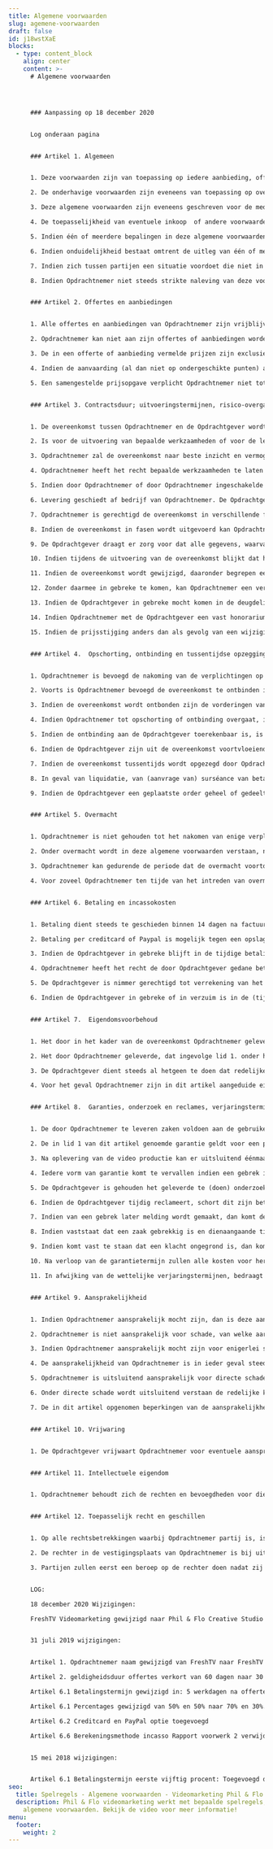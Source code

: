 ```yaml
---
title: Algemene voorwaarden
slug: agemene-voorwaarden
draft: false
id: j18wstXaE
blocks:
  - type: content_block
    align: center
    content: >-
      # Algemene voorwaarden 




      ### Aanpassing op 18 december 2020


      Log onderaan pagina


      ### Artikel 1. Algemeen


      1. Deze voorwaarden zijn van toepassing op iedere aanbieding, offerte en overeenkomst tussen Phil & Flo Creative Studio VOF hierna te noemen: “opdrachtnemer”, en een Opdrachtgever waarop Opdrachtnemer deze voorwaarden van toepassing heeft verklaard, voor zover van deze voorwaarden niet door partijen uitdrukkelijk en schriftelijk is afgeweken.

      2. De onderhavige voorwaarden zijn eveneens van toepassing op overeenkomsten met Opdrachtnemer, voor de uitvoering waarvan door Opdrachtnemer derden dienen te worden betrokken.

      3. Deze algemene voorwaarden zijn eveneens geschreven voor de medewerkers van Opdrachtnemer en zijn directie.

      4. De toepasselijkheid van eventuele inkoop  of andere voorwaarden van Opdrachtgever wordt uitdrukkelijk van de hand gewezen.

      5. Indien één of meerdere bepalingen in deze algemene voorwaarden op enig moment geheel of gedeeltelijk nietig zijn of vernietigd mochten worden, dan blijft het overigens in deze algemene voorwaarden bepaalde volledig van toepassing. Opdrachtnemer en de Opdrachtgever zullen alsdan in overleg treden teneinde nieuwe bepalingen ter vervanging van de nietige of vernietigde bepalingen overeen te komen, waarbij zoveel als mogelijk het doel en de strekking van de oorspronkelijke bepalingen in acht wordt genomen.

      6. Indien onduidelijkheid bestaat omtrent de uitleg van één of meerdere bepalingen van deze algemene voorwaarden, dan dient de uitleg plaats te vinden ‘naar de geest’ van deze bepalingen.

      7. Indien zich tussen partijen een situatie voordoet die niet in deze algemene voorwaarden geregeld is, dan dient deze situatie te worden beoordeeld naar de geest van deze algemene voorwaarden.

      8. Indien Opdrachtnemer niet steeds strikte naleving van deze voorwaarden verlangt, betekent dit niet dat de bepalingen daarvan niet van toepassing zijn, of dat Opdrachtnemer in enigerlei mate het recht zou verliezen om in andere gevallen de stipte naleving van de bepalingen van deze voorwaarden te verlangen.


      ### Artikel 2. Offertes en aanbiedingen


      1. Alle offertes en aanbiedingen van Opdrachtnemer zijn vrijblijvend en hebben een geldigheid van maximaal dertig dagen, tenzij in de offerte een termijn voor aanvaarding is gesteld. Indien geen aanvaardingstermijn is gesteld, kan aan de offerte of aanbieding op generlei wijze enig recht worden ontleend indien het product waarop de offerte of de aanbieding betrekking heeft in de tussentijd niet meer beschikbaar is.

      2. Opdrachtnemer kan niet aan zijn offertes of aanbiedingen worden gehouden indien de Opdrachtgever redelijkerwijs kan begrijpen dat de offertes of aanbiedingen, dan wel een onderdeel daarvan, een kennelijke vergissing of verschrijving bevat.

      3. De in een offerte of aanbieding vermelde prijzen zijn exclusief BTW en andere heffingen van overheidswege, eventuele in het kader van de overeenkomst te maken kosten, daaronder begrepen reis- en verblijf-, verzend- en administratiekosten, tenzij anders aangegeven.

      4. Indien de aanvaarding (al dan niet op ondergeschikte punten) afwijkt van het in de offerte of de aanbieding opgenomen aanbod dan is Opdrachtnemer daaraan niet gebonden. De overeenkomst komt dan niet overeenkomstig deze afwijkende aanvaarding tot stand, tenzij Opdrachtnemer anders aangeeft.

      5. Een samengestelde prijsopgave verplicht Opdrachtnemer niet tot het verrichten van een gedeelte van de opdracht tegen een overeenkomstig deel van de opgegeven prijs. Aanbiedingen of offertes gelden niet automatisch voor toekomstige orders.


      ### Artikel 3. Contractsduur; uitvoeringstermijnen, risico-overgang, uitvoering en wijziging overeenkomst.


      1. De overeenkomst tussen Opdrachtnemer en de Opdrachtgever wordt aangegaan voor onbepaalde tijd, tenzij uit de aard van de overeenkomst anders voortvloeit of indien partijen uitdrukkelijk en schriftelijk anders overeenkomen.

      2. Is voor de uitvoering van bepaalde werkzaamheden of voor de levering van bepaalde zaken een termijn overeengekomen of opgegeven, dan is dit nimmer een fatale termijn. Bij overschrijding van een termijn dient de Opdrachtgever Opdrachtnemer derhalve schriftelijk in gebreke te stellen. Opdrachtnemer dient daarbij een redelijke termijn te worden geboden om alsnog uitvoering te geven aan de overeenkomst.

      3. Opdrachtnemer zal de overeenkomst naar beste inzicht en vermogen en overeenkomstig de eisen van goed vakmanschap uitvoeren. Een en ander op grond van de op dat moment bekende stand der wetenschap.

      4. Opdrachtnemer heeft het recht bepaalde werkzaamheden te laten verrichten door derden. De toepasselijkheid van artikel 7:404, 7:407 lid 2 en 7:409 BW wordt uitdrukkelijk uitgesloten.

      5. Indien door Opdrachtnemer of door Opdrachtnemer ingeschakelde derden in het kader van de opdracht werkzaamheden worden verricht op de locatie van de Opdrachtgever of een door de Opdrachtgever aangewezen locatie, draagt de Opdrachtgever kosteloos zorg voor de door die medewerkers in redelijkheid gewenste faciliteiten.

      6. Levering geschiedt af bedrijf van Opdrachtnemer. De Opdrachtgever is verplicht de zaken af te nemen op het moment dat deze hem ter beschikking worden gesteld. Indien de Opdrachtgever afname weigert of nalatig is met het verstrekken van informatie of instructies die noodzakelijk zijn voor de levering, dan is Opdrachtnemer gerechtigd de zaken op te slaan voor rekening en risico van de Opdrachtgever. Het risico van verlies, beschadiging of waardevermindering gaat op de Opdrachtgever over op het moment waarop zaken aan de Opdrachtgever ter beschikking staan.

      7. Opdrachtnemer is gerechtigd de overeenkomst in verschillende fasen uit te voeren en het aldus uitgevoerde gedeelte afzonderlijk te factureren.

      8. Indien de overeenkomst in fasen wordt uitgevoerd kan Opdrachtnemer de uitvoering van die onderdelen die tot een volgende fase behoren opschorten totdat de Opdrachtgever de resultaten van de daaraan voorafgaande fase schriftelijk heeft goedgekeurd.

      9. De Opdrachtgever draagt er zorg voor dat alle gegevens, waarvan Opdrachtnemer aangeeft dat deze noodzakelijk zijn of waarvan de Opdrachtgever redelijkerwijs behoort te begrijpen dat deze noodzakelijk zijn voor het uitvoeren van de overeenkomst, tijdig aan Opdrachtnemer worden verstrekt. Indien de voor de uitvoering van de overeenkomst benodigde gegevens niet tijdig aan Opdrachtnemer zijn verstrekt, heeft Opdrachtnemer het recht de uitvoering van de overeenkomst op te schorten en / of de uit de vertraging voortvloeiende extra kosten volgens de alsdan gebruikelijke tarieven aan de Opdrachtgever in rekening te brengen. De uitvoeringstermijn vangt niet eerder aan dan nadat de Opdrachtgever de gegevens aan Opdrachtnemer ter beschikking heeft gesteld. Opdrachtnemer is niet aansprakelijk voor schade, van welke aard ook, doordat Opdrachtnemer is uitgegaan van door de Opdrachtgever verstrekte onjuiste en / of onvolledige gegevens.

      10. Indien tijdens de uitvoering van de overeenkomst blijkt dat het voor een behoorlijke uitvoering daarvan noodzakelijk is om deze te wijzigen of aan te vullen, dan zullen partijen tijdig en in onderling overleg tot aanpassing van de overeenkomst overgaan. Indien de aard, omvang of inhoud van de overeenkomst, al dan niet op verzoek of aanwijzing van de Opdrachtgever, van de bevoegde instanties et cetera, wordt gewijzigd en de overeenkomst daardoor in kwalitatief en / of kwantitatief opzicht wordt gewijzigd, dan kan dit consequenties hebben voor hetgeen oorspronkelijk overeengekomen werd. Daardoor kan ook het oorspronkelijk overeengekomen bedrag worden verhoogd of verlaagd. Opdrachtnemer zal daarvan zoveel als mogelijk vooraf prijsopgaaf doen. Door een wijziging van de overeenkomst kan voorts de oorspronkelijk opgegeven termijn van uitvoering worden gewijzigd. De Opdrachtgever aanvaardt de mogelijkheid van wijziging van de overeenkomst, daaronder begrepen de wijziging in prijs en termijn van uitvoering.

      11. Indien de overeenkomst wordt gewijzigd, daaronder begrepen een aanvulling, dan is Opdrachtnemer gerechtigd om daaraan eerst uitvoering te geven nadat daarvoor akkoord is gegeven door de binnen Opdrachtnemer bevoegde persoon en de Opdrachtgever akkoord is gegaan met de voor de uitvoering opgegeven prijs en andere voorwaarden, daaronder begrepen het alsdan te bepalen tijdstip waarop daaraan uitvoering gegeven zal worden. Het niet of niet onmiddellijk uitvoeren van de gewijzigde overeenkomst levert geen wanprestatie van Opdrachtnemer op en is voor de Opdrachtgever geen grond om de overeenkomst op te zeggen of te annuleren.

      12. Zonder daarmee in gebreke te komen, kan Opdrachtnemer een verzoek tot wijziging van de overeenkomst weigeren, indien dit in kwalitatief en / of kwantitatief opzicht gevolg zou kunnen hebben bijvoorbeeld voor de in dat kader te verrichten werkzaamheden of te leveren zaken.

      13. Indien de Opdrachtgever in gebreke mocht komen in de deugdelijke nakoming van hetgeen waartoe hij jegens Opdrachtnemer gehouden is, dan is de Opdrachtgever aansprakelijk voor alle schade aan de zijde van Opdrachtnemer daardoor direct of indirect ontstaan.

      14. Indien Opdrachtnemer met de Opdrachtgever een vast honorarium of vaste prijs overeenkomt, dan is Opdrachtnemer niettemin te allen tijde gerechtigd tot verhoging van dit honorarium of deze prijs zonder dat de Opdrachtgever in dat geval gerechtigd is om de overeenkomst om die reden te ontbinden, indien de verhoging van de prijs voortvloeit uit een bevoegdheid of verplichting ingevolge de wet- of regelgeving of haar oorzaak vindt in een stijging van de prijs van grondstoffen, lonen et cetera of op andere gronden die bij het aangaan van de overeenkomst redelijkerwijs niet voorzienbaar waren.

      15. Indien de prijsstijging anders dan als gevolg van een wijziging van de overeenkomst meer bedraagt dan 10% en plaatsvindt binnen drie maanden na het sluiten van de overeenkomst, dan is uitsluitend de Opdrachtgever die een beroep toekomt op titel 5 afdeling 3 van Boek 6 BW gerechtigd de overeenkomst door een schriftelijke verklaring te ontbinden, tenzij Opdrachtnemer - alsdan alsnog bereid is om de overeenkomst op basis van het oorspronkelijk overeengekomene uit te voeren; - indien de prijsverhoging voortvloeit uit een bevoegdheid of een op Opdrachtnemer rustende verplichting ingevolge de wet; - indien bedongen is dat de aflevering langer dan drie maanden na de totstandkoming van de overeenkomst zal plaatsvinden; - of, bij levering van een zaak, indien is bedongen dat de aflevering langer dan drie maanden na de koop zal plaatsvinden.


      ### Artikel 4.  Opschorting, ontbinding en tussentijdse opzegging van de overeenkomst


      1. Opdrachtnemer is bevoegd de nakoming van de verplichtingen op te schorten of de overeenkomst te ontbinden, indien de Opdrachtgever de verplichtingen uit de overeenkomst niet, niet volledig of niet tijdig nakomt, na het sluiten van de overeenkomst Opdrachtnemer ter kennis gekomen omstandigheden goede grond geven te vrezen dat de Opdrachtgever de verplichtingen niet zal nakomen, indien de Opdrachtgever bij het sluiten van de overeenkomst verzocht is om zekerheid te stellen voor de voldoening van zijn verplichtingen uit de overeenkomst en deze zekerheid uitblijft of onvoldoende is of indien door de vertraging aan de zijde van de Opdrachtgever niet langer van Opdrachtnemer kan worden gevergd dat hij de overeenkomst tegen de oorspronkelijk overeengekomen condities zal nakomen.

      2. Voorts is Opdrachtnemer bevoegd de overeenkomst te ontbinden indien zich omstandigheden voordoen welke van dien aard zijn dat nakoming van de overeenkomst onmogelijk is of indien er zich anderszins omstandigheden voordoen die van dien aard zijn dat ongewijzigde instandhouding van de overeenkomst in redelijkheid niet van Opdrachtnemer kan worden gevergd.

      3. Indien de overeenkomst wordt ontbonden zijn de vorderingen van Opdrachtnemer op de Opdrachtgever onmiddellijk opeisbaar. Indien Opdrachtnemer de nakoming van de verplichtingen opschort, behoudt hij zijn aanspraken uit de wet en overeenkomst.

      4. Indien Opdrachtnemer tot opschorting of ontbinding overgaat, is hij op generlei wijze gehouden tot vergoeding van schade en kosten daardoor op enigerlei wijze ontstaan.

      5. Indien de ontbinding aan de Opdrachtgever toerekenbaar is, is Opdrachtnemer gerechtigd tot vergoeding van de schade, daaronder begrepen de kosten, daardoor direct en indirect ontstaan.

      6. Indien de Opdrachtgever zijn uit de overeenkomst voortvloeiende verplichtingen niet nakomt en deze niet-nakoming ontbinding rechtvaardigt, dan is Opdrachtnemer gerechtigd de overeenkomst terstond en met directe ingang te ontbinden zonder enige verplichting zijnerzijds tot betaling van enige schadevergoeding of schadeloosstelling, terwijl de Opdrachtgever, uit hoofde van wanprestatie, wél tot schadevergoeding of schadeloosstelling is verplicht.

      7. Indien de overeenkomst tussentijds wordt opgezegd door Opdrachtnemer, zal Opdrachtnemer in overleg met de Opdrachtgever zorgdragen voor overdracht van nog te verrichten werkzaamheden aan derden. Dit tenzij de opzegging aan de Opdrachtgever toerekenbaar is. Indien de overdracht van de werkzaamheden voor Opdrachtnemer extra kosten met zich meebrengt, dan worden deze aan de Opdrachtgever in rekening gebracht. De Opdrachtgever is gehouden deze kosten binnen de daarvoor genoemde termijn te voldoen, tenzij Opdrachtnemer anders aangeeft.

      8. In geval van liquidatie, van (aanvrage van) surséance van betaling of faillissement, van beslaglegging – indien en voor zover het beslag niet binnen drie maanden is opgeheven – ten laste van de Opdrachtgever, van schuldsanering of een andere omstandigheid waardoor de Opdrachtgever niet langer vrijelijk over zijn vermogen kan beschikken, staat het Opdrachtnemer vrij om de overeenkomst terstond en met directe ingang op te zeggen danwel de order of overeenkomst te annuleren, zonder enige verplichting zijnerzijds tot betaling van enige schadevergoeding of schadeloosstelling. De vorderingen van Opdrachtnemer op de Opdrachtgever zijn in dat geval onmiddellijk opeisbaar.

      9. Indien de Opdrachtgever een geplaatste order geheel of gedeeltelijk annuleert, dan zullen de werkzaamheden die werden verricht en de daarvoor gereedgemaakte zaken, vermeerderd met de eventuele afleveringskosten daarvan en de voor de uitvoering van de overeenkomst gereserveerde arbeidstijd, integraal aan de Opdrachtgever in rekening worden gebracht.


      ### Artikel 5. Overmacht


      1. Opdrachtnemer is niet gehouden tot het nakomen van enige verplichting jegens de Opdrachtgever indien hij daartoe gehinderd wordt als gevolg van een omstandigheid die niet is te wijten aan schuld, en noch krachtens de wet, een rechtshandeling of in het verkeer geldende opvattingen voor zijn rekening komt.

      2. Onder overmacht wordt in deze algemene voorwaarden verstaan, naast hetgeen daaromtrent in de wet en jurisprudentie wordt begrepen, alle van buitenkomende oorzaken, voorzien of niet-voorzien, waarop Opdrachtnemer geen invloed kan uitoefenen, doch waardoor Opdrachtnemer niet in staat is zijn verplichtingen na te komen. Werkstakingen in het bedrijf van Opdrachtnemer of van derden daaronder begrepen. Opdrachtnemer heeft ook het recht zich op overmacht te beroepen indien de omstandigheid die (verdere) nakoming van de overeenkomst verhindert, intreedt nadat Opdrachtnemer zijn verbintenis had moeten nakomen.

      3. Opdrachtnemer kan gedurende de periode dat de overmacht voortduurt de verplichtingen uit de overeenkomst opschorten. Indien deze periode langer duurt dan twee maanden, dan is ieder der partijen gerechtigd de overeenkomst te ontbinden, zonder verplichting tot vergoeding van schade aan de andere partij.

      4. Voor zoveel Opdrachtnemer ten tijde van het intreden van overmacht zijn verplichtingen uit de overeenkomst inmiddels gedeeltelijk is nagekomen of deze zal kunnen nakomen, en aan het nagekomen respectievelijk na te komen gedeelte zelfstandige waarde toekomt, is Opdrachtnemer gerechtigd om het reeds nagekomen respectievelijk na te komen gedeelte separaat te factureren. De Opdrachtgever is gehouden deze factuur te voldoen als ware er sprake van een afzonderlijke overeenkomst.


      ### Artikel 6. Betaling en incassokosten


      1. Betaling dient steeds te geschieden binnen 14 dagen na factuurdatum, op een door Opdrachtnemer aan te geven wijze in de valuta waarin is gefactureerd, tenzij schriftelijk anders door Opdrachtnemer aangegeven. De betaling geschiedt in twee termijnen, de eerste zeventig procent van de totale offertesom vóór aanvang eerste werkzaamheden door Opdrachtnemer, maar uiterlijk binnen veertien werkdagen na goedkeuring offerte. De tweede termijn (dertig procent) na oplevering van gemaakte producten/ geleverde diensten, met een maximum van één kalenderjaar na facturering eerste termijn waarna de tweede termijn wordt gefactureerd, tenzij anders overeengekomen.

      2. Betaling per creditcard of Paypal is mogelijk tegen een opslag van 4% over het totale factuurbedrag inclusief btw.

      3. Indien de Opdrachtgever in gebreke blijft in de tijdige betaling van een factuur, dan is de Opdrachtgever van rechtswege in verzuim. De Opdrachtgever is alsdan een rente verschuldigd van 11% (elf procent) per jaar, tenzij de wettelijke rente hoger is, in welk geval de wettelijke rente verschuldigd is. De rente over het opeisbare bedrag zal worden berekend vanaf het moment dat de Opdrachtgever in verzuim is tot het moment van voldoening van het volledig verschuldigde bedrag.

      4. Opdrachtnemer heeft het recht de door Opdrachtgever gedane betalingen te laten strekken in de eerste plaats in mindering van de kosten, vervolgens in mindering van de opengevallen rente en tenslotte in mindering van de hoofdsom en de lopende rente. Opdrachtnemer kan, zonder daardoor in verzuim te komen, een aanbod tot betaling weigeren, indien de Opdrachtgever een andere volgorde voor de toerekening van de betaling aanwijst. Opdrachtnemer kan volledige aflossing van de hoofdsom weigeren, indien daarbij niet eveneens de opengevallen en lopende rente en incassokosten worden voldaan.

      5. De Opdrachtgever is nimmer gerechtigd tot verrekening van het door hem aan Opdrachtnemer verschuldigde. Bezwaren tegen de hoogte van een factuur schorten de betalingsverplichting niet op. De Opdrachtgever die geen beroep toekomt op afdeling 6.5.3 (de artikelen 231 tot en met 247 boek 6 BW) is evenmin gerechtigd om de betaling van een factuur om een andere reden op te schorten.

      6. Indien de Opdrachtgever in gebreke of in verzuim is in de (tijdige) nakoming van zijn verplichtingen, dan komen alle redelijke kosten ter verkrijging van voldoening buiten rechte voor rekening van de Opdrachtgever. De buitengerechtelijke kosten worden berekend op basis van hetgeen in de Nederlandse incassopraktijk gebruikelijk is. Indien Opdrachtnemer echter hogere kosten ter incasso heeft gemaakt die redelijkerwijs noodzakelijk waren, komen de werkelijk gemaakte kosten voor vergoeding in aanmerking. De eventuele gemaakte gerechtelijke en executiekosten zullen eveneens op de Opdrachtgever worden verhaald. De Opdrachtgever is over de verschuldigde incassokosten eveneens rente verschuldigd.


      ### Artikel 7.  Eigendomsvoorbehoud


      1. Het door in het kader van de overeenkomst Opdrachtnemer geleverde blijft eigendom van Opdrachtnemer totdat de Opdrachtgever alle verplichtingen uit de met Opdrachtnemer gesloten overeenkomst(en) deugdelijk is nagekomen.

      2. Het door Opdrachtnemer geleverde, dat ingevolge lid 1. onder het eigendomsvoorbehoud valt, mag niet worden doorverkocht en mag nimmer als betaalmiddel worden gebruikt. De Opdrachtgever is niet bevoegd om het onder het eigendomsvoorbehoud vallende te verpanden of op enige andere wijze te bezwaren.

      3. De Opdrachtgever dient steeds al hetgeen te doen dat redelijkerwijs van hem verwacht mag worden om de eigendomsrechten van Opdrachtnemer veilig te stellen. Indien derden beslag leggen op het onder eigendomsvoorbehoud geleverde danwel rechten daarop willen vestigen of doen gelden, dan is de Opdrachtgever verplicht om Opdrachtnemer daarvan onmiddellijk op de hoogte te stellen. Voorts verplicht de Opdrachtgever zich om het onder eigendomsvoorbehoud geleverde te verzekeren en verzekerd te houden tegen brand, ontploffings- en waterschade alsmede tegen diefstal en de polis van deze verzekering op eerste verzoek aan Opdrachtnemer ter inzage te geven. Bij een eventuele uitkering van de verzekering is Opdrachtnemer gerechtigd tot deze penningen. Voorzoveel als nodig verbindt de Opdrachtgever zich er jegens Opdrachtnemer bij voorbaat toe om zijn medewerking te verlenen aan al hetgeen dat in dat kader nodig of wenselijk mocht (blijken) te zijn.

      4. Voor het geval Opdrachtnemer zijn in dit artikel aangeduide eigendomsrechten wil uitoefenen, geeft de Opdrachtgever bij voorbaat onvoorwaardelijke en niet herroepelijke toestemming aan Opdrachtnemer en door Opdrachtnemer aan te wijzen derden om al die plaatsen te betreden waar de eigendommen van Opdrachtnemer zich bevinden en deze terug te nemen.


      ### Artikel 8.  Garanties, onderzoek en reclames, verjaringstermijn


      1. De door Opdrachtnemer te leveren zaken voldoen aan de gebruikelijke eisen en normen die daaraan op het moment van levering redelijkerwijs gesteld kunnen worden en waarvoor zij bij normaal gebruik zijn bestemd.

      2. De in lid 1 van dit artikel genoemde garantie geldt voor een periode van twee weken na oplevering, tenzij uit de aard van het geleverde anders voortvloeit of partijen anders zijn overeengekomen.

      3. Na oplevering van de video productie kan er uitsluitend éénmaal een wijziging worden toegepast. Deze wijziging mag alleen betrekking hebben op de montage van de opgeleverde productie.

      4. Iedere vorm van garantie komt te vervallen indien een gebrek is ontstaan als gevolg van of voortvloeit uit onoordeelkundig of oneigenlijk gebruik daarvan of onjuiste opslag of onderhoud daaraan door de Opdrachtgever en / of door derden wanneer, zonder schriftelijke toestemming van Opdrachtnemer, de Opdrachtgever of derden wijzigingen hebben aangebracht danwel hebben getracht aan te brengen, of indien deze werden ver- of bewerkt op een andere dan de voorgeschreven wijze. De Opdrachtgever komt evenmin aanspraak op garantie toe indien het gebrek is ontstaan door of het gevolg is van omstandigheden waar Opdrachtnemer geen invloed op kan uitoefenen, daaronder begrepen weersomstandigheden (zoals bijvoorbeeld doch niet uitsluitend, extreme regenval of temperaturen) et cetera.

      5. De Opdrachtgever is gehouden het geleverde te (doen) onderzoeken, onmiddellijk op het moment dat de zaken hem ter beschikking worden gesteld respectievelijk de desbetreffende werkzaamheden zijn uitgevoerd. Daarbij behoort de Opdrachtgever te onderzoeken of kwaliteit en/of kwantiteit van het geleverde overeenstemt met hetgeen is overeengekomen en voldoet aan de eisen die partijen dienaangaande zijn overeengekomen. Eventuele zichtbare gebreken dienen binnen zeven dagen na levering schriftelijk aan Opdrachtnemer te worden gemeld. Eventuele niet zichtbare gebreken dienen terstond, doch in ieder geval uiterlijk binnen veertien dagen, na ontdekking daarvan, schriftelijk aan Opdrachtnemer te worden gemeld. De melding dient een zo gedetailleerd mogelijke omschrijving van het gebrek te bevatten, zodat Opdrachtnemer in staat is adequaat te reageren. De Opdrachtgever dient Opdrachtnemer in de gelegenheid te stellen een klacht te (doen) onderzoeken.

      6. Indien de Opdrachtgever tijdig reclameert, schort dit zijn betalingsverplichting niet op. De Opdrachtgever blijft in dat geval ook gehouden tot afname en betaling van de overigens bestelde zaken en hetgeen waartoe hij Opdrachtnemer opdracht gegeven heeft.

      7. Indien van een gebrek later melding wordt gemaakt, dan komt de Opdrachtgever geen recht meer toe op herstel, vervanging of schadeloosstelling.

      8. Indien vaststaat dat een zaak gebrekkig is en dienaangaande tijdig is gereclameerd, dan zal Opdrachtnemer de gebrekkige zaak binnen redelijke termijn na retourontvangst daarvan danwel, indien retournering redelijkerwijze niet mogelijk is, schriftelijke kennisgeving ter zake van het gebrek door de Opdrachtgever, ter keuze van Opdrachtnemer, vervangen of zorgdragen voor herstel daarvan danwel vervangende vergoeding daarvoor aan de Opdrachtgever voldoen. In geval van vervanging is de Opdrachtgever gehouden om de vervangen zaak aan Opdrachtnemer te retourneren en de eigendom daarover aan Opdrachtnemer te verschaffen, tenzij Opdrachtnemer anders aangeeft.

      9. Indien komt vast te staan dat een klacht ongegrond is, dan komen de kosten daardoor ontstaan, daaronder begrepen de onderzoekskosten, aan de zijde van Opdrachtnemer daardoor gevallen, integraal voor rekening van de Opdrachtgever.

      10. Na verloop van de garantietermijn zullen alle kosten voor herstel of vervanging, inclusief administratie-, verzend- en voorrijdkosten, aan de Opdrachtgever in rekening gebracht worden.

      11. In afwijking van de wettelijke verjaringstermijnen, bedraagt de verjaringstermijn van alle vorderingen en verweren jegens Opdrachtnemer en de door Opdrachtnemer bij de uitvoering van een overeenkomst betrokken derden, één jaar.


      ### Artikel 9. Aansprakelijkheid


      1. Indien Opdrachtnemer aansprakelijk mocht zijn, dan is deze aansprakelijkheid beperkt tot hetgeen in deze bepaling is geregeld.

      2. Opdrachtnemer is niet aansprakelijk voor schade, van welke aard ook, ontstaan doordat Opdrachtnemer is uitgegaan van door of namens de Opdrachtgever verstrekte onjuiste en / of onvolledige gegevens.

      3. Indien Opdrachtnemer aansprakelijk mocht zijn voor enigerlei schade, dan is de aansprakelijkheid van Opdrachtnemer beperkt tot maximaal de factuurwaarde van de order, althans tot dat gedeelte van de order waarop de aansprakelijkheid betrekking heeft.

      4. De aansprakelijkheid van Opdrachtnemer is in ieder geval steeds beperkt tot het bedrag der uitkering van zijn verzekeraar in voorkomend geval.

      5. Opdrachtnemer is uitsluitend aansprakelijk voor directe schade.

      6. Onder directe schade wordt uitsluitend verstaan de redelijke kosten ter vaststelling van de oorzaak en de omvang van de schade, voor zover de vaststelling betrekking heeft op schade in de zin van deze voorwaarden, de eventuele redelijke kosten gemaakt om de gebrekkige prestatie van Opdrachtnemer aan de overeenkomst te laten beantwoorden, voor zoveel deze aan Opdrachtnemer toegerekend kunnen worden en redelijke kosten, gemaakt ter voorkoming of beperking van schade, voor zover de Opdrachtgever aantoont dat deze kosten hebben geleid tot beperking van directe schade als bedoeld in deze algemene voorwaarden. Opdrachtnemer is nimmer aansprakelijk voor indirecte schade, daaronder begrepen gevolgschade, gederfde winst, gemiste besparingen en schade door bedrijfsstagnatie.

      7. De in dit artikel opgenomen beperkingen van de aansprakelijkheid gelden niet indien de schade te wijten is aan opzet of grove schuld van Opdrachtnemer of zijn leidinggevende ondergeschikten.


      ### Artikel 10. Vrijwaring


      1. De Opdrachtgever vrijwaart Opdrachtnemer voor eventuele aanspraken van derden, die in verband met de uitvoering van de overeenkomst schade lijden en waarvan de oorzaak aan andere dan aan Opdrachtnemer toerekenbaar is. Indien Opdrachtnemer uit dien hoofde door derden mocht worden aangesproken, dan is de Opdrachtgever gehouden Opdrachtnemer zowel buiten als in rechte bij te staan en onverwijld al hetgeen te doen dat van hem in dat geval verwacht mag worden. Mocht de Opdrachtgever in gebreke blijven in het nemen van adequate maatregelen, dan is Opdrachtnemer, zonder ingebrekestelling, gerechtigd zelf daartoe over te gaan. Alle kosten en schade aan de zijde van Opdrachtnemer en derden daardoor ontstaan, komen integraal voor rekening en risico van de Opdrachtgever.


      ### Artikel 11. Intellectuele eigendom


      1. Opdrachtnemer behoudt zich de rechten en bevoegdheden voor die hem toekomen op grond van de Auteurswet en andere intellectuele wet- en regelgeving. Opdrachtnemer heeft het recht de door de uitvoering van een overeenkomst aan zijn zijde toegenomen kennis ook voor andere doeleinden te gebruiken, voorzover hierbij geen strikt vertrouwelijke informatie van de Opdrachtgever ter kennis van derden wordt gebracht. De ruwe beelden die gemaakt zijn tijdens de opnames van een videoproductie blijven eigendom van opdrachtnemer. Opdrachtgever kan tegen een vooraf bepaalde vergoeding inzicht krijgen in deze ruwe beelden. Bij hermontage van de ruwe beelden door een derde partij is opdrachtnemer gerechtigd hiervoor kosten in rekening te brengen bij de opdrachtgever of derde partij.


      ### Artikel 12. Toepasselijk recht en geschillen


      1. Op alle rechtsbetrekkingen waarbij Opdrachtnemer partij is, is uitsluitend het Nederlands recht van toepassing, ook indien aan een verbintenis geheel of gedeeltelijk in het buitenland uitvoering wordt gegeven of indien de bij de rechtsbetrekking betrokken partij aldaar woonplaats heeft. De toepasselijkheid van het Weens Koopverdrag wordt uitgesloten.

      2. De rechter in de vestigingsplaats van Opdrachtnemer is bij uitsluiting bevoegd van geschillen kennis te nemen, tenzij de wet dwingend anders voorschrijft. Niettemin heeft Opdrachtnemer het recht het geschil voor te leggen aan de volgens de wet bevoegde rechter.

      3. Partijen zullen eerst een beroep op de rechter doen nadat zij zich tot het uiterste hebben ingespannen een geschil in onderling overleg te beslechten.


      LOG:

      18 december 2020 Wijzigingen:

      FreshTV Videomarketing gewijzigd naar Phil & Flo Creative Studio VOF


      31 juli 2019 wijzigingen:


      Artikel 1. Opdrachtnemer naam gewijzigd van FreshTV naar FreshTV Videomarketing

      Artikel 2. geldigheidsduur offertes verkort van 60 dagen naar 30 dagen

      Artikel 6.1 Betalingstermijn gewijzigd in: 5 werkdagen na offerte goedkeuring

      Artikel 6.1 Percentages gewijzigd van 50% en 50% naar 70% en 30%.

      Artikel 6.2 Creditcard en PayPal optie toegevoegd

      Artikel 6.6 Berekeningsmethode incasso Rapport voorwerk 2 verwijderd.


      15 mei 2018 wijzigingen:


      Artikel 6.1 Betalingstermijn eerste vijftig procent: Toegevoegd dat er uiterlijk zes maanden na goedkeuring gefactureerd wordt.
seo:
  title: Spelregels - Algemene voorwaarden - Videomarketing Phil & Flo
  description: Phil & Flo videomarketing werkt met bepaalde spelregels; ofwel de
    algemene voorwaarden. Bekijk de video voor meer informatie!
menu:
  footer:
    weight: 2
---
```

